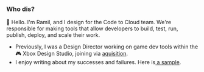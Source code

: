 ### Who dis? 

👋 Hello. I'm Ramil, and I design for the Code to Cloud team. We're responsible for making tools that allow developers to build, test, run, publish, deploy, and scale their work.

- Previously, I was a Design Director working on game dev tools within the 🎮 Xbox Design Studio, joining via [aquisition](https://techcrunch.com/2018/01/29/microsoft-buys-cloud-gaming-startup-playfab-to-bolster-its-azure-gaming-platform/).
- I enjoy writing about my successes and failures. Here is[ a sample](https://uxdesign.cc/5-tips-to-design-meaningful-product-features-with-speed-and-efficiency-3222d8f728d6).
